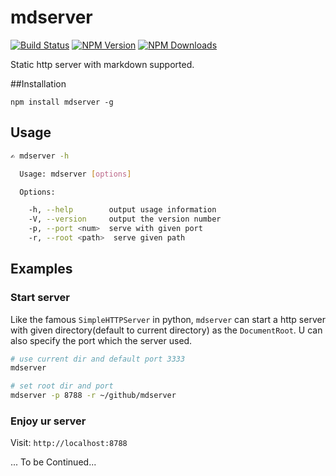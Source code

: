 mdserver
==============

 [![Build Status](https://api.travis-ci.org/zhiyelee/mdserver.svg)](http://travis-ci.org/zhiyelee/mdserver)
[![NPM Version](http://img.shields.io/npm/v/mdserver.svg?style=flat)](https://www.npmjs.org/package/mdserver)
[![NPM Downloads](https://img.shields.io/npm/dm/mdserver.svg?style=flat)](https://www.npmjs.org/package/mdserver)

Static http server with markdown supported.

##Installation

    npm install mdserver -g

## Usage

```sh
✍ mdserver -h

  Usage: mdserver [options]

  Options:

    -h, --help        output usage information
    -V, --version     output the version number
    -p, --port <num>  serve with given port
    -r, --root <path>  serve given path

```

## Examples

### Start server

Like the famous `SimpleHTTPServer` in python, `mdserver` can start a http server with given directory(default to current directory) as the `DocumentRoot`. U can also specify the port which the server used.

```sh
# use current dir and default port 3333
mdserver

# set root dir and port
mdserver -p 8788 -r ~/github/mdserver
```

### Enjoy ur server

Visit: `http://localhost:8788 `

... To be Continued...
